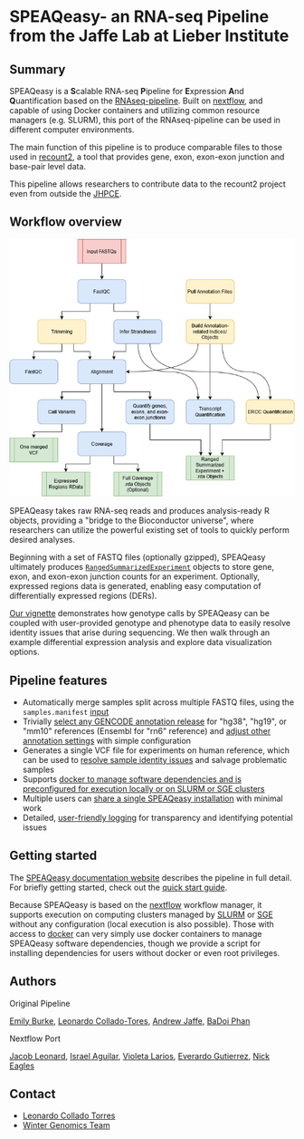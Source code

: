 # SPEAQeasy- an RNA-seq Pipeline from the Jaffe Lab at Lieber Institute #

## Summary ##

SPEAQeasy is a **S**calable RNA-seq **P**ipeline for **E**xpression **A**nd **Q**uantification based on the [RNAseq-pipeline](https://github.com/LieberInstitute/RNAseq-pipeline). Built on [nextflow](https://www.nextflow.io/), and capable of using Docker containers and utilizing common resource managers (e.g. SLURM), this port of the RNAseq-pipeline can be used in different computer environments.

The main function of this pipeline is to produce comparable files to those used in [recount2](https://jhubiostatistics.shinyapps.io/recount/), a tool that provides gene, exon, exon-exon junction and base-pair level data.

This pipeline allows researchers to contribute data to the recount2 project even from outside the [JHPCE](https://jhpce.jhu.edu/).


## Workflow overview ##

![General Workflow](https://github.com/LieberInstitute/SPEAQeasy/blob/master/notes/workflow.png)

SPEAQeasy takes raw RNA-seq reads and produces analysis-ready R objects, providing a "bridge to the Bioconductor universe", where researchers can utilize the powerful existing set of tools to quickly perform desired analyses.

Beginning with a set of FASTQ files (optionally gzipped), SPEAQeasy ultimately produces [`RangedSummarizedExperiment`](https://bioconductor.org/packages/release/bioc/html/SummarizedExperiment.html) objects to store gene, exon, and exon-exon junction counts for an experiment. Optionally, expressed regions data is generated, enabling easy computation of differentially expressed regions (DERs).

[Our vignette](http://research.libd.org/SPEAQeasy-example) demonstrates how genotype calls by SPEAQeasy can be coupled with user-provided genotype and phenotype data to easily resolve identity issues that arise during sequencing. We then walk through an example differential expression analysis and explore data visualization options.

## Pipeline features ##

- Automatically merge samples split across multiple FASTQ files, using the `samples.manifest` [input](http://research.libd.org/SPEAQeasy/manifest.html)
- Trivially [select any GENCODE annotation release](http://research.libd.org/SPEAQeasy/annotation.html#choosing-a-release) for "hg38", "hg19", or "mm10" references (Ensembl for "rn6" reference) and [adjust other annotation settings](http://research.libd.org/SPEAQeasy/annotation.html#choosing-a-build) with simple configuration
- Generates a single VCF file for experiments on human reference, which can be used to [resolve sample identity issues](http://research.libd.org/SPEAQeasy-example) and salvage problematic samples
- Supports [docker to manage software dependencies and is preconfigured for execution locally or on SLURM or SGE clusters](http://research.libd.org/SPEAQeasy/setup-details.html#installation)
- Multiple users can [share a single SPEAQeasy installation](http://research.libd.org/SPEAQeasy/setup-details.html#sharing-the-pipeline-with-many-users) with minimal work
- Detailed, [user-friendly logging](http://research.libd.org/SPEAQeasy/help.html#deeper-investigation) for transparency and identifying potential issues


## Getting started ##

The [SPEAQeasy documentation website](http://research.libd.org/SPEAQeasy/index.html) describes the pipeline in full detail. For briefly getting started, check out the [quick start guide](http://research.libd.org/SPEAQeasy/quick-start.html).

Because SPEAQeasy is based on the [nextflow](https://www.nextflow.io/) workflow manager, it supports execution on computing clusters managed by [SLURM](https://slurm.schedmd.com/overview.html) or [SGE](https://docs.oracle.com/cd/E19279-01/820-3257-12/n1ge.html) without any configuration (local execution is also possible). Those with access to [docker](https://www.docker.com/) can very simply use docker containers to manage SPEAQeasy software dependencies, though we provide a script for installing dependencies for users without docker or even root privileges.


## Authors ##

Original Pipeline

 [Emily Burke](mailto:emily.burke@libd.org>),
 [Leonardo Collado-Tores](mailto:lcolladotor@gmail.com),
 [Andrew Jaffe](mailto:andrew.jaffe@libd.org),
 [BaDoi Phan](mailto:badoi.phan@pitt.edu) 
 
Nextflow Port

 [Jacob Leonard](mailto:leonard.jacob09@gmail.com),
 [Israel Aguilar](mailto:iaguilaror@gmail.com),
 [Violeta Larios](mailto:siedracko@gmail.com),
 [Everardo Gutierrez](mailto:ever.gmillan@gmail.com),
 [Nick Eagles](mailto:nick.eagles@libd.org)

## Contact ##

* [Leonardo Collado Torres](http://lcolladotor.github.io/)
* [Winter Genomics Team](http://www.wintergenomics.com)
